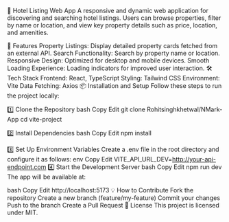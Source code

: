 🏨 Hotel Listing Web App
A responsive and dynamic web application for discovering and searching hotel listings. Users can browse properties, filter by name or location, and view key property details such as price, location, and amenities.

🚀 Features
Property Listings: Display detailed property cards fetched from an external API.
Search Functionality: Search by property name or location.
Responsive Design: Optimized for desktop and mobile devices.
Smooth Loading Experience: Loading indicators for improved user interaction.
🛠 Tech Stack
Frontend: React, TypeScript
Styling: Tailwind CSS
Environment: Vite
Data Fetching: Axios
📦 Installation and Setup
Follow these steps to run the project locally:

1️⃣ Clone the Repository
bash
Copy
Edit
git clone Rohitsinghkhetwal/NMark-App
cd vite-project


2️⃣ Install Dependencies
bash
Copy
Edit
npm install


3️⃣ Set Up Environment Variables
Create a .env file in the root directory and configure it as follows:
env
Copy
Edit
VITE_API_URL_DEV=http://your-api-endpoint.com
4️⃣ Start the Development Server
bash
Copy
Edit
npm run dev
The app will be available at:

bash
Copy
Edit
http://localhost:5173
💡 How to Contribute
Fork the repository
Create a new branch (feature/my-feature)
Commit your changes
Push to the branch
Create a Pull Request
📝 License
This project is licensed under MIT.